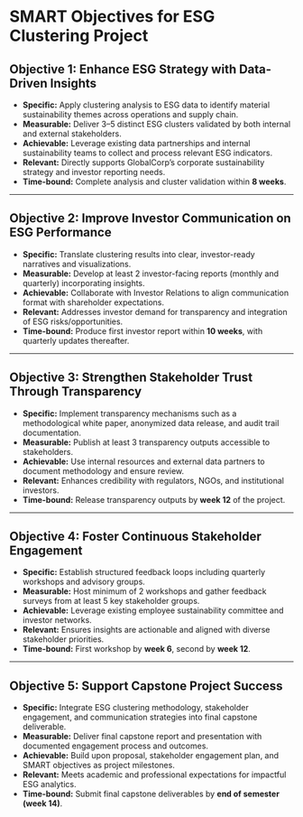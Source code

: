 # SMART Objectives for ESG Clustering Project

## Objective 1: Enhance ESG Strategy with Data-Driven Insights
- **Specific:** Apply clustering analysis to ESG data to identify material sustainability themes across operations and supply chain.
- **Measurable:** Deliver 3–5 distinct ESG clusters validated by both internal and external stakeholders.
- **Achievable:** Leverage existing data partnerships and internal sustainability teams to collect and process relevant ESG indicators.
- **Relevant:** Directly supports GlobalCorp’s corporate sustainability strategy and investor reporting needs.
- **Time-bound:** Complete analysis and cluster validation within **8 weeks**.

---

## Objective 2: Improve Investor Communication on ESG Performance
- **Specific:** Translate clustering results into clear, investor-ready narratives and visualizations.
- **Measurable:** Develop at least 2 investor-facing reports (monthly and quarterly) incorporating insights.
- **Achievable:** Collaborate with Investor Relations to align communication format with shareholder expectations.
- **Relevant:** Addresses investor demand for transparency and integration of ESG risks/opportunities.
- **Time-bound:** Produce first investor report within **10 weeks**, with quarterly updates thereafter.

---

## Objective 3: Strengthen Stakeholder Trust Through Transparency
- **Specific:** Implement transparency mechanisms such as a methodological white paper, anonymized data release, and audit trail documentation.
- **Measurable:** Publish at least 3 transparency outputs accessible to stakeholders.
- **Achievable:** Use internal resources and external data partners to document methodology and ensure review.
- **Relevant:** Enhances credibility with regulators, NGOs, and institutional investors.
- **Time-bound:** Release transparency outputs by **week 12** of the project.

---

## Objective 4: Foster Continuous Stakeholder Engagement
- **Specific:** Establish structured feedback loops including quarterly workshops and advisory groups.
- **Measurable:** Host minimum of 2 workshops and gather feedback surveys from at least 5 key stakeholder groups.
- **Achievable:** Leverage existing employee sustainability committee and investor networks.
- **Relevant:** Ensures insights are actionable and aligned with diverse stakeholder priorities.
- **Time-bound:** First workshop by **week 6**, second by **week 12**.

---

## Objective 5: Support Capstone Project Success
- **Specific:** Integrate ESG clustering methodology, stakeholder engagement, and communication strategies into final capstone deliverable.
- **Measurable:** Deliver final capstone report and presentation with documented engagement process and outcomes.
- **Achievable:** Build upon proposal, stakeholder engagement plan, and SMART objectives as project milestones.
- **Relevant:** Meets academic and professional expectations for impactful ESG analytics.
- **Time-bound:** Submit final capstone deliverables by **end of semester (week 14)**.
